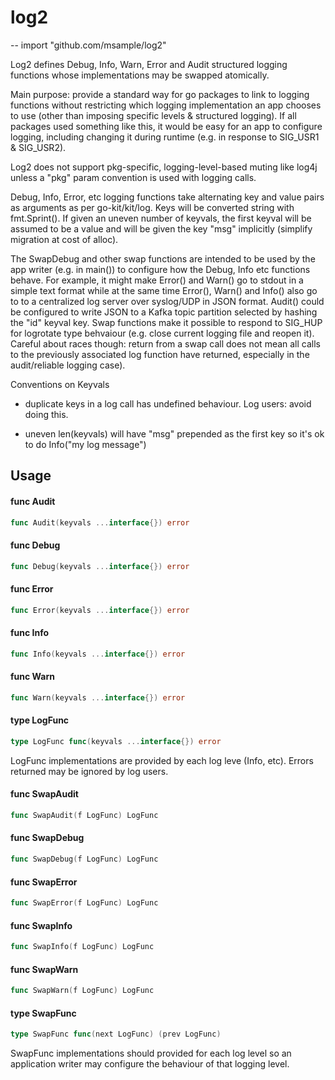 # log2
--
    import "github.com/msample/log2"

Log2 defines Debug, Info, Warn, Error and Audit structured logging functions
whose implementations may be swapped atomically.

Main purpose: provide a standard way for go packages to link to logging
functions without restricting which logging implementation an app chooses to use
(other than imposing specific levels & structured logging). If all packages used
something like this, it would be easy for an app to configure logging, including
changing it during runtime (e.g. in response to SIG_USR1 & SIG_USR2).

Log2 does not support pkg-specific, logging-level-based muting like log4j unless
a "pkg" param convention is used with logging calls.

Debug, Info, Error, etc logging functions take alternating key and value pairs
as arguments as per go-kit/kit/log. Keys will be converted string with
fmt.Sprint(). If given an uneven number of keyvals, the first keyval will be
assumed to be a value and will be given the key "msg" implicitly (simplify
migration at cost of alloc).

The SwapDebug and other swap functions are intended to be used by the app writer
(e.g. in main()) to configure how the Debug, Info etc functions behave. For
example, it might make Error() and Warn() go to stdout in a simple text format
while at the same time Error(), Warn() and Info() also go to to a centralized
log server over syslog/UDP in JSON format. Audit() could be configured to write
JSON to a Kafka topic partition selected by hashing the "id" keyval key. Swap
functions make it possible to respond to SIG_HUP for logrotate type behvaiour
(e.g. close current logging file and reopen it). Careful about races though:
return from a swap call does not mean all calls to the previously associated log
function have returned, especially in the audit/reliable logging case).


Conventions on Keyvals

- duplicate keys in a log call has undefined behaviour. Log users: avoid doing
this.

- uneven len(keyvals) will have "msg" prepended as the first key so it's ok to
do Info("my log message")

## Usage

#### func  Audit

```go
func Audit(keyvals ...interface{}) error
```

#### func  Debug

```go
func Debug(keyvals ...interface{}) error
```

#### func  Error

```go
func Error(keyvals ...interface{}) error
```

#### func  Info

```go
func Info(keyvals ...interface{}) error
```

#### func  Warn

```go
func Warn(keyvals ...interface{}) error
```

#### type LogFunc

```go
type LogFunc func(keyvals ...interface{}) error
```

LogFunc implementations are provided by each log leve (Info, etc). Errors
returned may be ignored by log users.

#### func  SwapAudit

```go
func SwapAudit(f LogFunc) LogFunc
```

#### func  SwapDebug

```go
func SwapDebug(f LogFunc) LogFunc
```

#### func  SwapError

```go
func SwapError(f LogFunc) LogFunc
```

#### func  SwapInfo

```go
func SwapInfo(f LogFunc) LogFunc
```

#### func  SwapWarn

```go
func SwapWarn(f LogFunc) LogFunc
```

#### type SwapFunc

```go
type SwapFunc func(next LogFunc) (prev LogFunc)
```

SwapFunc implementations should provided for each log level so an application
writer may configure the behaviour of that logging level.
